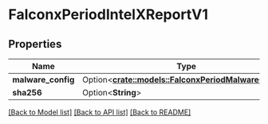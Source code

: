 # FalconxPeriodIntelXReportV1

## Properties

Name | Type | Description | Notes
------------ | ------------- | ------------- | -------------
**malware_config** | Option<[**crate::models::FalconxPeriodMalwareConfig**](falconx.MalwareConfig.md)> |  | [optional]
**sha256** | Option<**String**> |  | [optional]

[[Back to Model list]](../README.md#documentation-for-models) [[Back to API list]](../README.md#documentation-for-api-endpoints) [[Back to README]](../README.md)


